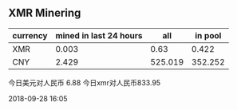 ## XMR Minering

|currency|mined in last 24 hours|all|in pool|
|---|---|---|---|
|XMR|0.003|0.63|0.422|
|CNY|2.429|525.019|352.252|

今日美元对人民币 6.88	今日xmr对人民币833.95


2018-09-28 16:05